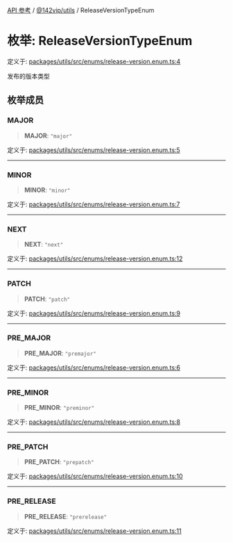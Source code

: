 [API 参考](../../../index.md) / [@142vip/utils](../index.md) / ReleaseVersionTypeEnum

# 枚举: ReleaseVersionTypeEnum

定义于: [packages/utils/src/enums/release-version.enum.ts:4](https://github.com/142vip/core-x/blob/1eb80b292cacf818428b26e34edc36554f5c80fb/packages/utils/src/enums/release-version.enum.ts#L4)

发布的版本类型

## 枚举成员

### MAJOR

> **MAJOR**: `"major"`

定义于: [packages/utils/src/enums/release-version.enum.ts:5](https://github.com/142vip/core-x/blob/1eb80b292cacf818428b26e34edc36554f5c80fb/packages/utils/src/enums/release-version.enum.ts#L5)

***

### MINOR

> **MINOR**: `"minor"`

定义于: [packages/utils/src/enums/release-version.enum.ts:7](https://github.com/142vip/core-x/blob/1eb80b292cacf818428b26e34edc36554f5c80fb/packages/utils/src/enums/release-version.enum.ts#L7)

***

### NEXT

> **NEXT**: `"next"`

定义于: [packages/utils/src/enums/release-version.enum.ts:12](https://github.com/142vip/core-x/blob/1eb80b292cacf818428b26e34edc36554f5c80fb/packages/utils/src/enums/release-version.enum.ts#L12)

***

### PATCH

> **PATCH**: `"patch"`

定义于: [packages/utils/src/enums/release-version.enum.ts:9](https://github.com/142vip/core-x/blob/1eb80b292cacf818428b26e34edc36554f5c80fb/packages/utils/src/enums/release-version.enum.ts#L9)

***

### PRE\_MAJOR

> **PRE\_MAJOR**: `"premajor"`

定义于: [packages/utils/src/enums/release-version.enum.ts:6](https://github.com/142vip/core-x/blob/1eb80b292cacf818428b26e34edc36554f5c80fb/packages/utils/src/enums/release-version.enum.ts#L6)

***

### PRE\_MINOR

> **PRE\_MINOR**: `"preminor"`

定义于: [packages/utils/src/enums/release-version.enum.ts:8](https://github.com/142vip/core-x/blob/1eb80b292cacf818428b26e34edc36554f5c80fb/packages/utils/src/enums/release-version.enum.ts#L8)

***

### PRE\_PATCH

> **PRE\_PATCH**: `"prepatch"`

定义于: [packages/utils/src/enums/release-version.enum.ts:10](https://github.com/142vip/core-x/blob/1eb80b292cacf818428b26e34edc36554f5c80fb/packages/utils/src/enums/release-version.enum.ts#L10)

***

### PRE\_RELEASE

> **PRE\_RELEASE**: `"prerelease"`

定义于: [packages/utils/src/enums/release-version.enum.ts:11](https://github.com/142vip/core-x/blob/1eb80b292cacf818428b26e34edc36554f5c80fb/packages/utils/src/enums/release-version.enum.ts#L11)
